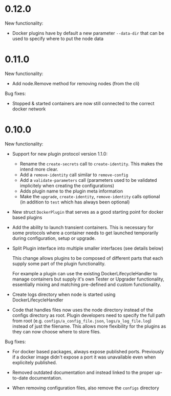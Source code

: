 # 0.12.0 

New functionality:

* Docker plugins have by default a new parameter `--data-dir` that can be used to specify where to put the node data

# 0.11.0

New functionality:

* Add node.Remove method for removing nodes (from the cli)

Bug fixes:

* Stopped & started containers are now still connected to the correct docker network  

# 0.10.0

New functionality:

* Support for new plugin protocol version 1.1.0:
	* Rename the `create-secrets` call to `create-identity`. This makes the intend more clear.
	* Add a `remove-identity` call similar to `remove-config`
	* Add a `validate-parameters` call (parameters used to be validated implicitely when creating the configurations)
	* Adds plugin name to the plugin meta information
  * Make the `upgrade`, `create-identity`, `remove-identity` calls optional (in addition to `test` which has always been optional)

* New struct `DockerPlugin` that serves as a good starting point for docker based plugins

* Add the ability to launch transient containers. This is necessary for some protocols where a container needs to get
  launched temporarily during configuration, setup or upgrade.

* Split Plugin interface into multiple smaller interfaces (see details below)

  This change allows plugins to be composed of different parts that each supply
  some part of the plugin functionality.

  For example a plugin can use the existing DockerLifecycleHandler to
  manage containers but supply it's own Tester or Upgrader functionality,
  essentially mixing and matching pre-defined and custom functionality.

* Create logs directory when node is started using DockerLifecycleHandler

* Code that handles files now uses the node directory instead of the configs directory as root. Plugin developers need
  to specify the full path from root (e.g. `configs/a_config_file.json`, `logs/a_log_file.log`) instead of just the
  filename. This allows more flexibility for the plugins as they can now choose where to store files.

Bug fixes:

* For docker based packages, always expose published ports. Previously if a docker image didn't expose a port it was
  unavailable even when explicitely published.

* Removed outdated documentation and instead linked to the proper up-to-date documentation.

* When removing configuration files, also remove the `configs` directory
